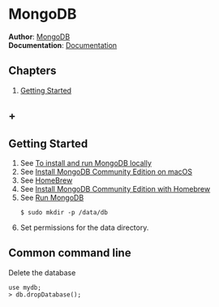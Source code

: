 # MongoDB
**Author**: [MongoDB](https://www.mongodb.com/)   
**Documentation**: [Documentation](https://docs.mongodb.com/)  

## Chapters
1. [Getting Started](#getting-started)
## +

## Getting Started
1. See [To install and run MongoDB locally](https://docs.mongodb.com/manual/installation/#tutorial-installation)
1. See [Install MongoDB Community Edition on macOS](https://docs.mongodb.com/manual/tutorial/install-mongodb-on-os-x/)
1. See [HomeBrew](https://brew.sh/)
1. See [Install MongoDB Community Edition with Homebrew](https://docs.mongodb.com/manual/tutorial/install-mongodb-on-os-x/#install-mongodb-community-edition-with-homebrew)
1. See [Run MongoDB](https://docs.mongodb.com/manual/tutorial/install-mongodb-on-os-x/#run-mongodb)
    ```
    $ sudo mkdir -p /data/db
    ```
1. Set permissions for the data directory.


## Common command line

Delete the database
```
use mydb;
> db.dropDatabase();
```
